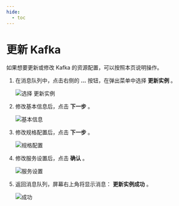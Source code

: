 ```yaml
---
hide:
  - toc
---
```


# 更新 Kafka

如果想要更新或修改 Kafka 的资源配置，可以按照本页说明操作。

1. 在消息队列中，点击右侧的 __...__ 按钮，在弹出菜单中选择 __更新实例__ 。

    ![选择 __更新实例__ ](https://docs.daocloud.io/daocloud-docs-images/docs/middleware/kafka/images/update01.png)

2. 修改基本信息后，点击 __下一步__ 。

    ![基本信息](https://docs.daocloud.io/daocloud-docs-images/docs/middleware/kafka/images/update02.png)

3. 修改规格配置后，点击 __下一步__ 。

    ![规格配置](https://docs.daocloud.io/daocloud-docs-images/docs/middleware/kafka/images/update03.png)

4. 修改服务设置后，点击 __确认__ 。

    ![服务设置](https://docs.daocloud.io/daocloud-docs-images/docs/middleware/kafka/images/update04.png)

5. 返回消息队列，屏幕右上角将显示消息： __更新实例成功__ 。

    ![成功](https://docs.daocloud.io/daocloud-docs-images/docs/middleware/kafka/images/update05.png)
